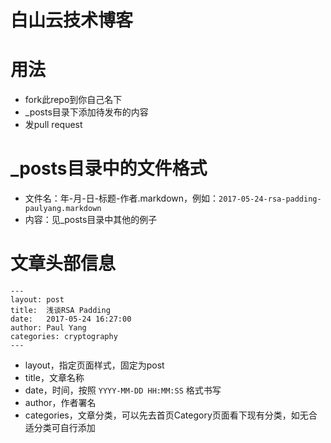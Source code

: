 # 白山云技术博客

# 用法

* fork此repo到你自己名下
* _posts目录下添加待发布的内容
* 发pull request

# _posts目录中的文件格式

* 文件名：年-月-日-标题-作者.markdown，例如：`2017-05-24-rsa-padding-paulyang.markdown`
* 内容：见_posts目录中其他的例子


# 文章头部信息

```
---
layout: post
title:  浅谈RSA Padding
date:   2017-05-24 16:27:00
author: Paul Yang
categories: cryptography
---
```

* layout，指定页面样式，固定为post
* title，文章名称
* date，时间，按照 `YYYY-MM-DD HH:MM:SS` 格式书写
* author，作者署名
* categories，文章分类，可以先去首页Category页面看下现有分类，如无合适分类可自行添加

